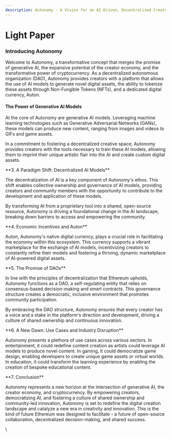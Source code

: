 ```yaml
---
description: Autonomy - A Vision for an AI-Driven, Decentralized Creator Economy
---
```


# Light Paper

### Introducing Autonomy

Welcome to Autonomy, a transformative concept that merges the promise of generative AI, the expansive potential of the creator economy, and the transformative power of cryptocurrency. As a decentralized autonomous organization (DAO), Autonomy provides creators with a platform that allows the use of AI models to generate novel digital assets, the ability to tokenize these assets through Non-Fungible Tokens (NFTs), and a dedicated digital currency, Auton.

#### The Power of Generative AI Models

At the core of Autonomy are generative AI models. Leveraging machine learning technologies such as Generative Adversarial Networks (GANs), these models can produce new content, ranging from images and videos to GIFs and game assets.

In a commitment to fostering a decentralized creative space, Autonomy provides creators with the tools necessary to train these AI models, allowing them to imprint their unique artistic flair into the AI and create custom digital assets.



\*\*3. A Paradigm Shift: Decentralized AI Models\*\*

The decentralization of AI is a key component of Autonomy's ethos. This shift enables collective ownership and governance of AI models, providing creators and community members with the opportunity to contribute to the development and application of these models.

By transforming AI from a proprietary tool into a shared, open-source resource, Autonomy is driving a foundational change in the AI landscape, breaking down barriers to access and empowering the community.

\*\*4. Economic Incentives and Auton\*\*

Auton, Autonomy's native digital currency, plays a crucial role in facilitating the economy within this ecosystem. This currency supports a vibrant marketplace for the exchange of AI models, incentivizing creators to constantly refine their models and fostering a thriving, dynamic marketplace of AI-powered digital assets.

\*\*5. The Promise of DAOs\*\*

In line with the principles of decentralization that Ethereum upholds, Autonomy functions as a DAO, a self-regulating entity that relies on consensus-based decision-making and smart contracts. This governance structure creates a democratic, inclusive environment that promotes community participation.

By embracing the DAO structure, Autonomy ensures that every creator has a voice and a stake in the platform's direction and development, driving a culture of shared ownership and continuous innovation.

\*\*6. A New Dawn: Use Cases and Industry Disruption\*\*

Autonomy presents a plethora of use cases across various sectors. In entertainment, it could redefine content creation as artists could leverage AI models to produce novel content. In gaming, it could democratize game design, enabling developers to create unique game assets or virtual worlds. In education, it could transform the learning experience by enabling the creation of bespoke educational content.

\*\*7. Conclusion\*\*

Autonomy represents a new horizon at the intersection of generative AI, the creator economy, and cryptocurrency. By empowering creators, democratizing AI, and fostering a culture of shared ownership and community-led innovation, Autonomy is set to redefine the digital creation landscape and catalyze a new era in creativity and innovation. This is the kind of future Ethereum was designed to facilitate - a future of open-source collaboration, decentralized decision-making, and shared success.

\
